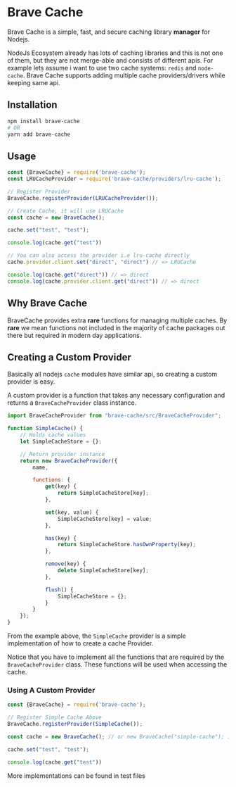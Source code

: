 # Brave Cache

Brave Cache is a simple, fast, and secure caching library **manager** for Nodejs.

NodeJs Ecosystem already has lots of caching libraries and this is not one of them, but they are not merge-able and consists of different apis.
For example lets assume i want to use two cache systems: `redis` and `node-cache`. Brave Cache supports adding multiple cache providers/drivers while keeping same api.

## Installation
```sh
npm install brave-cache
# OR
yarn add brave-cache
```

## Usage
```js
const {BraveCache} = require('brave-cache');
const LRUCacheProvider = require('brave-cache/providers/lru-cache');

// Register Provider
BraveCache.registerProvider(LRUCacheProvider());

// Create Cache, it will use LRUCache
const cache = new BraveCache();

cache.set("test", "test");

console.log(cache.get("test"))

// You can also access the provider i.e lru-cache directly
cache.provider.client.set("direct", "direct") // => LRUCache

console.log(cache.get("direct")) // => direct
console.log(cache.provider.client.get("direct")) // => direct
```

## Why Brave Cache
BraveCache provides extra **rare** functions for managing multiple caches. By **rare** we mean functions not included 
in the majority of cache packages out there but required in modern day applications.

## Creating a Custom Provider
Basically all nodejs `cache` modules have similar api, so creating a custom provider is easy.

A custom provider is a function that takes any necessary configuration and returns a `BraveCacheProvider` class instance.

```js
import BraveCacheProvider from "brave-cache/src/BraveCacheProvider"; 

function SimpleCache() {
    // Holds cache values
    let SimpleCacheStore = {};

    // Return provider instance
    return new BraveCacheProvider({
        name,

        functions: {
            get(key) {
                return SimpleCacheStore[key];
            },

            set(key, value) {
                SimpleCacheStore[key] = value;
            },

            has(key) {
                return SimpleCacheStore.hasOwnProperty(key);
            },

            remove(key) {
                delete SimpleCacheStore[key];
            },

            flush() {
                SimpleCacheStore = {};
            }
        }
    });
}
```

From the example above, the `SimpleCache` provider is a simple implementation of how to create a cache Provider.

Notice that you have to implement all the functions that are required by the `BraveCacheProvider` class.
These functions will be used when accessing the cache.

### Using A Custom Provider

```js
const {BraveCache} = require('brave-cache');

// Register Simple Cache Above
BraveCache.registerProvider(SimpleCache());

const cache = new BraveCache(); // or new BraveCache("simple-cache"); if simple-cache is not set as default provider.

cache.set("test", "test");

console.log(cache.get("test"))
```

More implementations can be found in test files